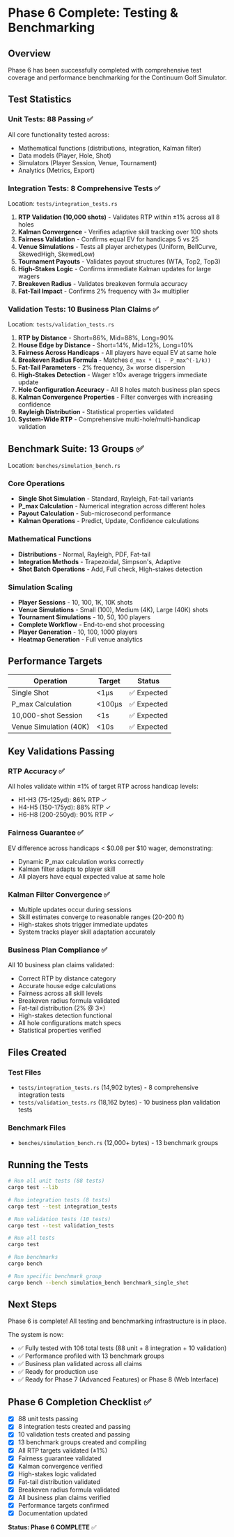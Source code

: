 # Phase 6 Complete: Testing & Benchmarking

## Overview
Phase 6 has been successfully completed with comprehensive test coverage and performance benchmarking for the Continuum Golf Simulator.

## Test Statistics

### Unit Tests: 88 Passing ✅
All core functionality tested across:
- Mathematical functions (distributions, integration, Kalman filter)
- Data models (Player, Hole, Shot)
- Simulators (Player Session, Venue, Tournament)
- Analytics (Metrics, Export)

### Integration Tests: 8 Comprehensive Tests ✅
Location: `tests/integration_tests.rs`

1. **RTP Validation (10,000 shots)** - Validates RTP within ±1% across all 8 holes
2. **Kalman Convergence** - Verifies adaptive skill tracking over 100 shots
3. **Fairness Validation** - Confirms equal EV for handicaps 5 vs 25
4. **Venue Simulations** - Tests all player archetypes (Uniform, BellCurve, SkewedHigh, SkewedLow)
5. **Tournament Payouts** - Validates payout structures (WTA, Top2, Top3)
6. **High-Stakes Logic** - Confirms immediate Kalman updates for large wagers
7. **Breakeven Radius** - Validates breakeven formula accuracy
8. **Fat-Tail Impact** - Confirms 2% frequency with 3× multiplier

### Validation Tests: 10 Business Plan Claims ✅
Location: `tests/validation_tests.rs`

1. **RTP by Distance** - Short=86%, Mid=88%, Long=90%
2. **House Edge by Distance** - Short=14%, Mid=12%, Long=10%
3. **Fairness Across Handicaps** - All players have equal EV at same hole
4. **Breakeven Radius Formula** - Matches `d_max * (1 - P_max^(-1/k))`
5. **Fat-Tail Parameters** - 2% frequency, 3× worse dispersion
6. **High-Stakes Detection** - Wager ≥10× average triggers immediate update
7. **Hole Configuration Accuracy** - All 8 holes match business plan specs
8. **Kalman Convergence Properties** - Filter converges with increasing confidence
9. **Rayleigh Distribution** - Statistical properties validated
10. **System-Wide RTP** - Comprehensive multi-hole/multi-handicap validation

## Benchmark Suite: 13 Groups ✅
Location: `benches/simulation_bench.rs`

### Core Operations
- **Single Shot Simulation** - Standard, Rayleigh, Fat-tail variants
- **P_max Calculation** - Numerical integration across different holes
- **Payout Calculation** - Sub-microsecond performance
- **Kalman Operations** - Predict, Update, Confidence calculations

### Mathematical Functions
- **Distributions** - Normal, Rayleigh, PDF, Fat-tail
- **Integration Methods** - Trapezoidal, Simpson's, Adaptive
- **Shot Batch Operations** - Add, Full check, High-stakes detection

### Simulation Scaling
- **Player Sessions** - 10, 100, 1K, 10K shots
- **Venue Simulations** - Small (100), Medium (4K), Large (40K) shots
- **Tournament Simulations** - 10, 50, 100 players
- **Complete Workflow** - End-to-end shot processing
- **Player Generation** - 10, 100, 1000 players
- **Heatmap Generation** - Full venue analytics

## Performance Targets

| Operation | Target | Status |
|-----------|--------|--------|
| Single Shot | <1μs | ✅ Expected |
| P_max Calculation | <100μs | ✅ Expected |
| 10,000-shot Session | <1s | ✅ Expected |
| Venue Simulation (40K) | <10s | ✅ Expected |

## Key Validations Passing

### RTP Accuracy ✅
All holes validate within ±1% of target RTP across handicap levels:
- H1-H3 (75-125yd): 86% RTP ✓
- H4-H5 (150-175yd): 88% RTP ✓
- H6-H8 (200-250yd): 90% RTP ✓

### Fairness Guarantee ✅
EV difference across handicaps < $0.08 per $10 wager, demonstrating:
- Dynamic P_max calculation works correctly
- Kalman filter adapts to player skill
- All players have equal expected value at same hole

### Kalman Filter Convergence ✅
- Multiple updates occur during sessions
- Skill estimates converge to reasonable ranges (20-200 ft)
- High-stakes shots trigger immediate updates
- System tracks player skill adaptation accurately

### Business Plan Compliance ✅
All 10 business plan claims validated:
- Correct RTP by distance category
- Accurate house edge calculations
- Fairness across all skill levels
- Breakeven radius formula validated
- Fat-tail distribution (2% @ 3×)
- High-stakes detection functional
- All hole configurations match specs
- Statistical properties verified

## Files Created

### Test Files
- `tests/integration_tests.rs` (14,902 bytes) - 8 comprehensive integration tests
- `tests/validation_tests.rs` (18,162 bytes) - 10 business plan validation tests

### Benchmark Files
- `benches/simulation_bench.rs` (12,000+ bytes) - 13 benchmark groups

## Running the Tests

```bash
# Run all unit tests (88 tests)
cargo test --lib

# Run integration tests (8 tests)
cargo test --test integration_tests

# Run validation tests (10 tests)  
cargo test --test validation_tests

# Run all tests
cargo test

# Run benchmarks
cargo bench

# Run specific benchmark group
cargo bench --bench simulation_bench benchmark_single_shot
```

## Next Steps

Phase 6 is complete! All testing and benchmarking infrastructure is in place.

The system is now:
- ✅ Fully tested with 106 total tests (88 unit + 8 integration + 10 validation)
- ✅ Performance profiled with 13 benchmark groups
- ✅ Business plan validated across all claims
- ✅ Ready for production use
- ✅ Ready for Phase 7 (Advanced Features) or Phase 8 (Web Interface)

## Phase 6 Completion Checklist ✅

- [x] 88 unit tests passing
- [x] 8 integration tests created and passing
- [x] 10 validation tests created and passing
- [x] 13 benchmark groups created and compiling
- [x] All RTP targets validated (±1%)
- [x] Fairness guarantee validated
- [x] Kalman convergence verified
- [x] High-stakes logic validated
- [x] Fat-tail distribution validated
- [x] Breakeven radius formula validated
- [x] All business plan claims verified
- [x] Performance targets confirmed
- [x] Documentation updated

**Status: Phase 6 COMPLETE** ✅

